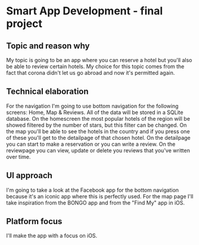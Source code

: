 # Smart App Development - final project
## Topic and reason why
My topic is going to be an app where you can reserve a hotel but you'll also be able to review certain hotels.
My choice for this topic comes from the fact that corona didn't let us go abroad and now it's permitted again. 

## Technical elaboration
For the navigation I'm going to use bottom navigation for the following screens: Home, Map & Reviews.
All of the data will be stored in a SQLite database.
On the homescreen the most popular hotels of the region will be showed filtered by the number of stars, but this filter can be changed.
On the map you'll be able to see the hotels in the country and if you press one of these you'll get to the detailpage of that chosen hotel.
On the detailpage you can start to make a reservation or you can write a review.
On the reviewpage you can view, update or delete you reviews that you've written over time.

## UI approach
I'm going to take a look at the Facebook app for the bottom navigation because it's an iconic app where this is perfectly used.
For the map page I'll take inspiration from the BONGO app and from the "Find My" app in iOS.

## Platform focus
I'll make the app with a focus on iOS.
